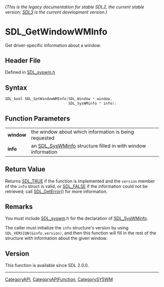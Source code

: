 ###### (This is the legacy documentation for stable SDL2, the current stable version; [SDL3](https://wiki.libsdl.org/SDL3/) is the current development version.)
# SDL_GetWindowWMInfo

Get driver-specific information about a window.

## Header File

Defined in [SDL_syswm.h](https://github.com/libsdl-org/SDL/blob/SDL2/include/SDL_syswm.h)

## Syntax

```c
SDL_bool SDL_GetWindowWMInfo(SDL_Window * window,
                             SDL_SysWMinfo * info);

```

## Function Parameters

|                |                                                                               |
| -------------- | ----------------------------------------------------------------------------- |
| **window**     | the window about which information is being requested                         |
| **info**       | an [SDL_SysWMinfo](SDL_SysWMinfo) structure filled in with window information |

## Return Value

Returns [SDL_TRUE](SDL_TRUE) if the function is implemented and the
`version` member of the `info` struct is valid, or [SDL_FALSE](SDL_FALSE)
if the information could not be retrieved; call
[SDL_GetError](SDL_GetError)() for more information.

## Remarks

You must include [SDL_syswm](SDL_syswm).h for the declaration of
[SDL_SysWMinfo](SDL_SysWMinfo).

The caller must initialize the `info` structure's version by using
`SDL_VERSION(&info.version)`, and then this function will fill in the rest
of the structure with information about the given window.

## Version

This function is available since SDL 2.0.0.

----
[CategoryAPI](CategoryAPI), [CategoryAPIFunction](CategoryAPIFunction), [CategorySYSWM](CategorySYSWM)

